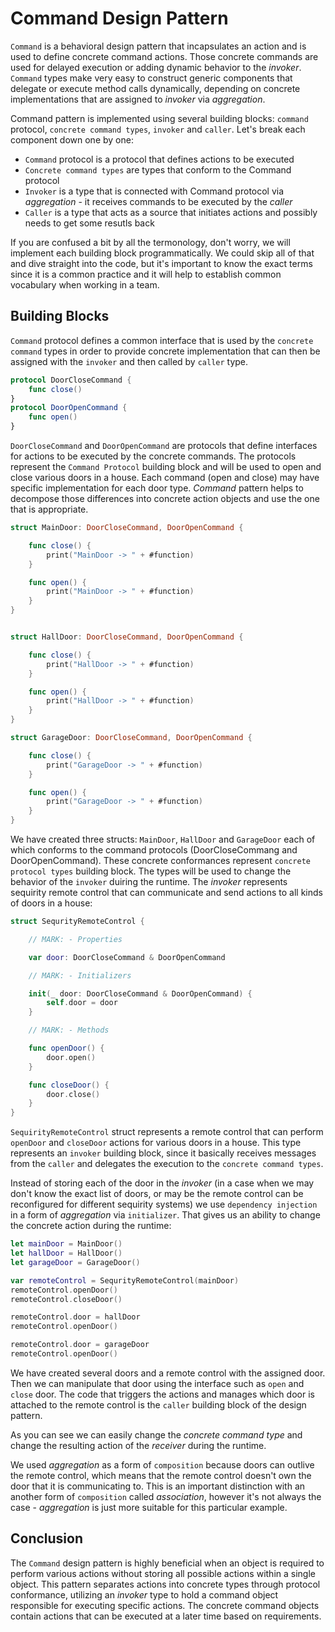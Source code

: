 # Command Design Pattern
`Command` is a behavioral design pattern that incapsulates an action and is used to define concrete command actions. Those concrete commands are used for delayed execution or adding dynamic behavior to the *invoker*. `Command` types make very easy to construct generic components that delegate or execute method calls dynamically, depending on concrete implementations that are assigned to *invoker* via *aggregation*. 

Command pattern is implemented using several building blocks: `command` protocol, `concrete command types`, `invoker` and `caller`. Let's break each component down one by one:

- `Command` protocol is a protocol that defines actions to be executed
- `Concrete command types` are types that conform to the Command protocol
- `Invoker` is a type that is connected with Command protocol via *aggregation* - it receives commands to be executed by the *caller*
- `Caller` is a type that acts as a source that initiates actions and possibly needs to get some resutls back

If you are confused a bit by all the termonology, don't worry, we will implement each building block programmatically. We could skip all of that and dive straight into the code, but it's important to know the exact terms since it is a common practice and it will help to establish common vocabulary when working in a team. 

## Building Blocks
`Command` protocol defines a common interface that is used by the `concrete command` types in order to provide concrete implementation that can then be assigned with the `invoker` and then called by `caller` type.

```swift
protocol DoorCloseCommand {
    func close()
}
protocol DoorOpenCommand {
    func open()
}
```
`DoorCloseCommand` and `DoorOpenCommand` are protocols that define interfaces for actions to be executed by the concrete commands. The protocols represent the `Command Protocol` building block and will be used to open and close various doors in a house. Each command (open and close) may have specific implementation for each door type. *Command* pattern helps to decompose those differences into concrete action objects and use the one that is appropriate. 

```swift
struct MainDoor: DoorCloseCommand, DoorOpenCommand {

    func close() {
        print("MainDoor -> " + #function)
    }

    func open() {
        print("MainDoor -> " + #function)
    }
}


struct HallDoor: DoorCloseCommand, DoorOpenCommand {

    func close() {
        print("HallDoor -> " + #function)
    }

    func open() {
        print("HallDoor -> " + #function)
    }
}

struct GarageDoor: DoorCloseCommand, DoorOpenCommand {

    func close() {
        print("GarageDoor -> " + #function)
    }

    func open() {
        print("GarageDoor -> " + #function)
    }
}
```
We have created three structs: `MainDoor`, `HallDoor` and `GarageDoor` each of which conforms to the command protocols (DoorCloseCommang and DoorOpenCommand). These concrete conformances represent `concrete protocol types` building block. The types will be used to change the behavior of the `invoker` duiring the runtime. The *invoker* represents sequirity remote control that can communicate and send actions to all kinds of doors in a house:

```swift
struct SequrityRemoteControl {

    // MARK: - Properties

    var door: DoorCloseCommand & DoorOpenCommand

    // MARK: - Initializers

    init(_ door: DoorCloseCommand & DoorOpenCommand) {
        self.door = door
    }

    // MARK: - Methods

    func openDoor() {
        door.open()
    }

    func closeDoor() {
        door.close()
    }
}
```

`SequirityRemoteControl` struct represents a remote control that can perform `openDoor` and `closeDoor` actions for various doors in a house. This type represents an `invoker` building block, since it basically receives messages from the `caller` and delegates the execution to the `concrete command types`. 

Instead of storing each of the door in the *invoker* (in a case when we may don't know the exact list of doors, or may be the remote control can be reconfigured for different sequirity systems) we use `dependency injection` in a form of *aggregation* via `initializer`. That gives us an ability to change the concrete action during the runtime:

```swift
let mainDoor = MainDoor()
let hallDoor = HallDoor()
let garageDoor = GarageDoor()

var remoteControl = SequrityRemoteControl(mainDoor)
remoteControl.openDoor()
remoteControl.closeDoor()

remoteControl.door = hallDoor
remoteControl.openDoor()

remoteControl.door = garageDoor
remoteControl.openDoor()
```
We have created several doors and a remote control with the assigned door. Then we can manipulate that door using the interface such as `open` and `close` door. The code that triggers the actions and manages which door is attached to the remote control is the `caller` building block of the design pattern. 

As you can see we can easily change the *concrete command type* and change the resulting action of the *receiver* during the runtime. 

We used *aggregation* as a form of `composition` because doors can outlive the remote control, which means that the remote control doesn't own the door that it is communicating to. This is an important distinction with an another form of `composition` called *association*, however it's not always the case - *aggregation* is just more suitable for this particular example.

## Conclusion 
The `Command` design pattern is highly beneficial when an object is required to perform various actions without storing all possible actions within a single object. This pattern separates actions into concrete types through protocol conformance, utilizing an *invoker* type to hold a command object responsible for executing specific actions. The concrete command objects contain actions that can be executed at a later time based on requirements.
